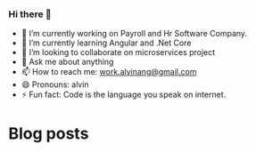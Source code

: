 ### Hi there 👋

- 🔭 I’m currently working on Payroll and Hr Software Company. 
- 🌱 I’m currently learning Angular and .Net Core 
- 👯 I’m looking to collaborate on microservices project
- 💬 Ask me about anything
- 📫 How to reach me: work.alvinang@gmail.com
- 😄 Pronouns: alvin
- ⚡ Fun fact: Code is the language you speak on internet. 

# Blog posts
<!-- BLOG-POST-LIST:START -->
<!-- BLOG-POST-LIST:END -->
